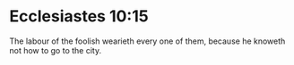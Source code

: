 # Ecclesiastes 10:15

The labour of the foolish wearieth every one of them, because he knoweth not how to go to the city.